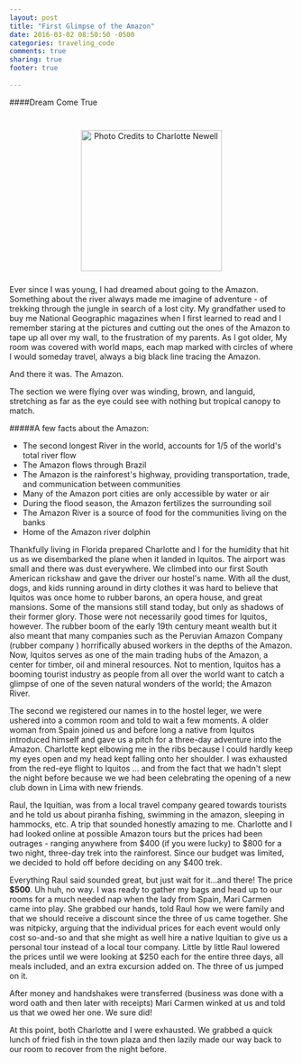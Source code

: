 ```yaml
---
layout: post
title: "First Glimpse of the Amazon"
date: 2016-03-02 08:50:50 -0500
categories: traveling_code
comments: true
sharing: true
footer: true
 
---
```


####Dream Come True 

<div id="container">
<br>
<center><img src="http://i.imgur.com/hvoCq6X.png"  alt="Photo Credits to Charlotte Newell" height="250" width="250" style="margin:10px 10px">
</center>
</div>

Ever since I was young, I had dreamed about going to the Amazon. Something about the river always made me imagine of adventure - of trekking through the jungle in search of a lost city. My grandfather used to buy me National Geographic magazines when I first learned to read and I remember staring at the pictures and cutting out the ones of the Amazon to tape up all over my wall, to the frustration of my parents. As I got older, My room was covered with world maps, each map marked with circles of where I would someday travel, always a big black line tracing the Amazon. 

And there it was. The Amazon. 


The section we were flying over was winding, brown, and languid, stretching as far as the eye could see with nothing but tropical canopy to match. 

<!--more-->

#####A few facts about the Amazon:
* The second longest River in the world, accounts for 1/5 of the world's total river flow 
* The Amazon flows through Brazil
* The Amazon is the rainforest's highway, providing transportation, trade, and communication between communities 
* Many of the Amazon port cities are only accessible by water or air
* During the flood season, the Amazon fertilizes the surrounding soil 
* The Amazon River is a source of food for the communities living on the banks
* Home of the Amazon river dolphin 

Thankfully living in Florida prepared Charlotte and I for the humidity that hit us as we disembarked the plane when it landed in Iquitos. The airport was small and there was dust everywhere. We climbed into our first South American rickshaw and gave the driver our hostel's name. With all the dust, dogs, and kids running around in dirty clothes it was hard to believe that Iquitos was once home to rubber barons, an opera house, and great mansions. Some of the mansions still stand today, but only as shadows of their former glory. Those were not necessarily good times for Iquitos, however. The rubber boom of the early 19th century meant wealth but it also meant that many companies such as the Peruvian Amazon Company (rubber company ) horrifically abused workers in the depths of the Amazon. Now, Iquitos serves as one of the main trading hubs of the Amazon, a center for timber, oil and mineral resources. Not to mention, Iquitos has a booming tourist industry as people from all over the world want to catch a glimpse of one of the seven natural wonders of the world; the Amazon River. 

The second we registered our names in to the hostel leger, we were ushered into a common room and told to wait a few moments. A older woman from Spain joined us and before long a native from Iquitos introduced himself and gave us a pitch for a three-day adventure into the Amazon. Charlotte kept elbowing me in the ribs because I could hardly keep my eyes open and my head kept falling onto her shoulder. I was exhausted from the red-eye flight to Iquitos ... and from the fact that we hadn't slept the night before because we we had been celebrating the opening of a new club down in Lima with new friends. 

Raul, the Iquitian, was from a local travel company geared towards tourists and he told us about piranha fishing, swimming in the amazon, sleeping in hammocks, etc. A trip that sounded honestly amazing to me. Charlotte and I had looked online at possible Amazon tours but the prices had been outrages - ranging anywhere from $400 (if you were lucky) to $800 for a two night, three-day trek into the rainforest. Since our budget was limited, we decided to hold off before deciding on any $400 trek. 

Everything Raul said sounded great, but just wait for it...and there! The price **$500**. Uh huh, no way. I was ready to gather my bags and head up to our rooms for a much needed nap when the lady from Spain, Mari Carmen came into play. She grabbed our hands, told Raul how we were family and that we should receive a discount since the three of us came together. She was nitpicky, arguing that the individual prices for each event would only cost so-and-so and that she might as well hire a native Iquitian to give us a personal tour instead of a local tour company. Little by little Raul lowered the prices until we were looking at $250 each for the entire three days, all meals included, and an extra excursion added on. The three of us jumped on it. 

After money and handshakes were transferred (business was done with a word oath and then later with receipts) Mari Carmen winked at us and told us that we owed her one. We sure did! 

At this point, both Charlotte and I were exhausted. We grabbed a quick lunch of fried fish in the town plaza and then lazily made our way back to our room to recover from the night before. 

